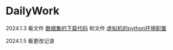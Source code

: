 # DailyWork

2024.1.3
看文件 [数据集的下载代码](https://github.com/Cz1544252489/DailyWork/blob/main/%E6%95%B0%E6%8D%AE%E9%9B%86%E7%9A%84%E4%B8%8B%E8%BD%BD%E4%BB%A3%E7%A0%81.md)
和文件 [虚拟机的python环境配置](https://github.com/Cz1544252489/DailyWork/blob/main/%E8%99%9A%E6%8B%9F%E6%9C%BA%E7%9A%84python%E7%8E%AF%E5%A2%83%E9%85%8D%E7%BD%AE.md)

2024.1.5
看更改记录

